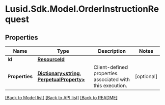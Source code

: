 
# Lusid.Sdk.Model.OrderInstructionRequest

## Properties

Name | Type | Description | Notes
------------ | ------------- | ------------- | -------------
**Id** | [**ResourceId**](ResourceId.md) |  | 
**Properties** | [**Dictionary&lt;string, PerpetualProperty&gt;**](PerpetualProperty.md) | Client-defined properties associated with this execution. | [optional] 

[[Back to Model list]](../README.md#documentation-for-models)
[[Back to API list]](../README.md#documentation-for-api-endpoints)
[[Back to README]](../README.md)

